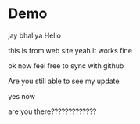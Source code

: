 # Demo  

jay bhaliya
Hello


this is from web site
 yeah it works fine

 ok now feel free to sync with github


 Are you still able to see my update

 yes
now

are you there?????????????